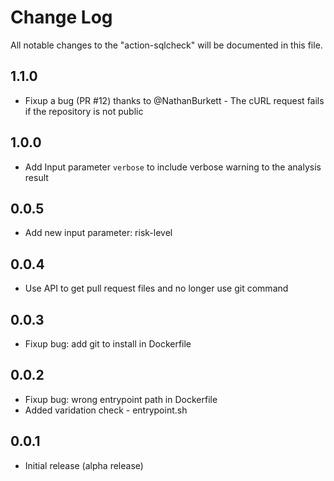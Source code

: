 # Change Log

All notable changes to the "action-sqlcheck" will be documented in this file.

## 1.1.0
- Fixup a bug (PR #12) thanks to @NathanBurkett - The cURL request fails if the repository is not public

## 1.0.0
- Add Input parameter `verbose` to include verbose warning to the analysis result

## 0.0.5
- Add new input parameter: risk-level

## 0.0.4
- Use API to get pull request files and no longer use git command

## 0.0.3
- Fixup bug: add git to install in Dockerfile

## 0.0.2
- Fixup bug: wrong entrypoint path in Dockerfile
- Added varidation check - entrypoint.sh

## 0.0.1
- Initial release (alpha release)
